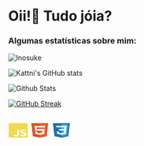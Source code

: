 # Oii!🖖 Tudo jóia?

<h3>Algumas estatísticas sobre mim:</h3>

  <img width="15%" alt="Inosuke" src="https://c.tenor.com/XLRs8m9u9ikAAAAi/inosuke-demon-slayer.gif" />

![Kattni's GitHub stats](https://github-readme-stats.vercel.app/api?username=teixeiraalan&theme=dark&show_icons=true&)

  
 ![Github Stats](https://github-readme-stats.vercel.app/api/top-langs/?username=teixeiraalan&theme=dark&layout=compact&langs_count=7&")


[![GitHub Streak](https://streak-stats.demolab.com/?user=teixeiraalan&theme=dark)](https://git.io/streak-stats) 
  
  
  <div style="display: inline-block;"><br>
  <img align="" alt="JS" height="30" width="40" src="https://raw.githubusercontent.com/devicons/devicon/master/icons/javascript/javascript-plain.svg">
  <img align="" alt="HTML" height="30" width="40" src="https://raw.githubusercontent.com/devicons/devicon/master/icons/html5/html5-original.svg">
  <img align="" alt="CSS" height="30" width="40" src="https://raw.githubusercontent.com/devicons/devicon/master/icons/css3/css3-original.svg"></div>
 </div>
